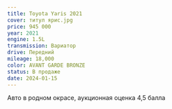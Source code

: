 ```yaml
---
title: Toyota Yaris 2021
cover: титул ярис.jpg
price: 945 000
year: 2021
engine: 1.5L
transmission: Вариатор
drive: Передний
mileage: 18,000
color: AVANT GARDE BRONZE
status: В продаже
date: 2024-01-15
---
```


Авто в родном окрасе, аукционная оценка 4,5 балла
